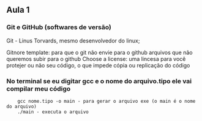 ## Aula 1

### Git e GitHub (softwares de versão)
Git - Linus Torvards, mesmo desenvolvedor do linux;

Gitnore template: para que o git não envie para o github arquivos que não queremos subir para o github
Choose a license: uma lincesa para você protejer ou não seu código, o que impede cópia ou replicação do código

### No terminal se eu digitar gcc e o nome do arquivo.tipo ele vai compilar meu código
        
        gcc nome.tipo -o main - para gerar o arquivo exe (o main é o nome do arquivo)
        ./main - executa o arquivo
